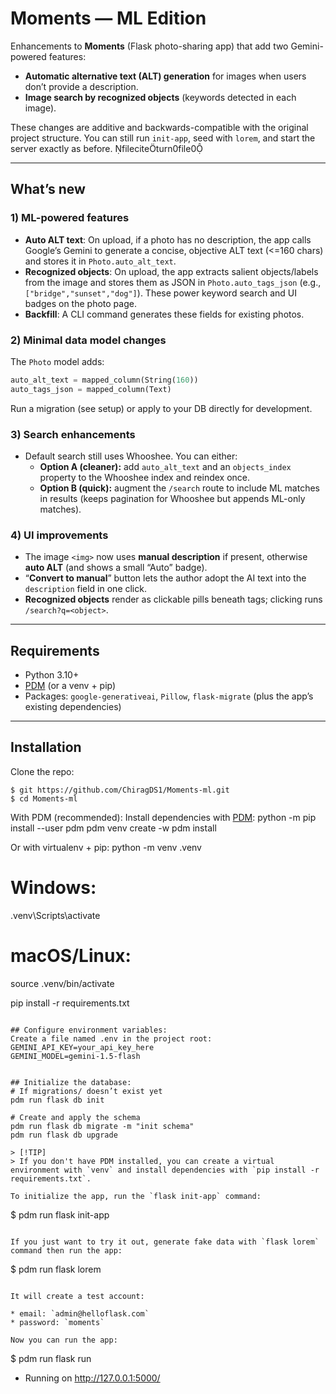# Moments — ML Edition

Enhancements to **Moments** (Flask photo-sharing app) that add two Gemini-powered features:

- **Automatic alternative text (ALT) generation** for images when users don’t provide a description.
- **Image search by recognized objects** (keywords detected in each image).

These changes are additive and backwards-compatible with the original project structure. You can still run `init-app`, seed with `lorem`, and start the server exactly as before. fileciteturn0file0

---

## What’s new

### 1) ML-powered features
- **Auto ALT text**: On upload, if a photo has no description, the app calls Google’s Gemini to generate a concise, objective ALT text (<=160 chars) and stores it in `Photo.auto_alt_text`.
- **Recognized objects**: On upload, the app extracts salient objects/labels from the image and stores them as JSON in `Photo.auto_tags_json` (e.g., `["bridge","sunset","dog"]`). These power keyword search and UI badges on the photo page.
- **Backfill**: A CLI command generates these fields for existing photos.

### 2) Minimal data model changes
The `Photo` model adds:
```py
auto_alt_text = mapped_column(String(160))
auto_tags_json = mapped_column(Text)
```
Run a migration (see setup) or apply to your DB directly for development.

### 3) Search enhancements
- Default search still uses Whooshee. You can either:
  - **Option A (cleaner):** add `auto_alt_text` and an `objects_index` property to the Whooshee index and reindex once.
  - **Option B (quick):** augment the `/search` route to include ML matches in results (keeps pagination for Whooshee but appends ML-only matches).

### 4) UI improvements
- The image `<img>` now uses **manual description** if present, otherwise **auto ALT** (and shows a small “Auto” badge).
- “**Convert to manual**” button lets the author adopt the AI text into the `description` field in one click.
- **Recognized objects** render as clickable pills beneath tags; clicking runs `/search?q=<object>`.

---

## Requirements

- Python 3.10+
- [PDM](https://pdm.fming.dev) (or a venv + pip)
- Packages: `google-generativeai`, `Pillow`, `flask-migrate` (plus the app’s existing dependencies)

---

## Installation

Clone the repo:

```
$ git https://github.com/ChiragDS1/Moments-ml.git
$ cd Moments-ml
```

With PDM (recommended):
Install dependencies with [PDM](https://pdm.fming.dev):
python -m pip install --user pdm
pdm venv create -w
pdm install

Or with virtualenv + pip:
python -m venv .venv
# Windows:
.venv\Scripts\activate
# macOS/Linux:
source .venv/bin/activate

pip install -r requirements.txt

```

## Configure environment variables:
Create a file named .env in the project root:
GEMINI_API_KEY=your_api_key_here
GEMINI_MODEL=gemini-1.5-flash


## Initialize the database:
# If migrations/ doesn’t exist yet
pdm run flask db init

# Create and apply the schema
pdm run flask db migrate -m "init schema"
pdm run flask db upgrade

> [!TIP]
> If you don't have PDM installed, you can create a virtual environment with `venv` and install dependencies with `pip install -r requirements.txt`.

To initialize the app, run the `flask init-app` command:

```
$ pdm run flask init-app
```

If you just want to try it out, generate fake data with `flask lorem` command then run the app:

```
$ pdm run flask lorem
```

It will create a test account:

* email: `admin@helloflask.com`
* password: `moments`

Now you can run the app:

```
$ pdm run flask run
* Running on http://127.0.0.1:5000/
```
